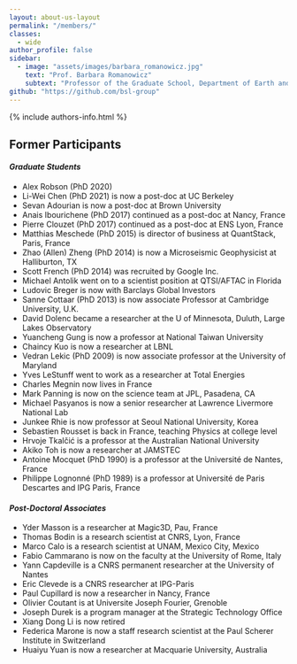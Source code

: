```yaml
---
layout: about-us-layout
permalink: "/members/"
classes:
  - wide
author_profile: false
sidebar:
  - image: "assets/images/barbara_romanowicz.jpg"
    text: "Prof. Barbara Romanowicz"
    subtext: "Professor of the Graduate School, Department of Earth and Planetary Science, UC Berkeley"
github: "https://github.com/bsl-group"
---
```


{% include authors-info.html %}


## Former Participants

<!-- Graduate Students Section -->
#### <i> Graduate Students </i>
- Alex Robson (PhD 2020)
- Li-Wei Chen (PhD 2021) is now a post-doc at UC Berkeley
- Sevan Adourian is now a post-doc at Brown University
- Anais Ibourichene (PhD 2017) continued as a post-doc at Nancy, France
- Pierre Clouzet (PhD 2017) continued as a post-doc at ENS Lyon, France
- Matthias Meschede (PhD 2015) is director of business at QuantStack, Paris, France
- Zhao (Allen) Zheng (PhD 2014) is now a Microseismic Geophysicist at Halliburton, TX
- Scott French (PhD 2014) was recruited by Google Inc.
- Michael Antolik went on to a scientist position at QTSI/AFTAC in Florida
- Ludovic Breger is now with Barclays Global Investors
- Sanne Cottaar (PhD 2013) is now associate Professor at Cambridge University, U.K.
- David Dolenc became a researcher at the U of Minnesota, Duluth, Large Lakes Observatory
- Yuancheng Gung is now a professor at National Taiwan University
- Chaincy Kuo is now a researcher at LBNL
- Vedran Lekic (PhD 2009) is now associate professor at the University of Maryland
- Yves LeStunff went to work as a researcher at Total Energies
- Charles Megnin now lives in France
- Mark Panning is now on the science team at JPL, Pasadena, CA
- Michael Pasyanos is now a senior researcher at Lawrence Livermore National Lab
- Junkee Rhie is now professor at Seoul National University, Korea
- Sebastien Rousset is back in France, teaching Physics at college level
- Hrvoje Tkalčić is a professor at the Australian National University
- Akiko Toh is now a researcher at JAMSTEC
- Antoine Mocquet (PhD 1990) is a professor at the Université de Nantes, France
- Philippe Lognonné (PhD 1989) is a professor at Université de Paris Descartes and IPG Paris, France


<!-- Post-Doctoral Associates Section -->
#### <i> Post-Doctoral Associates </i>
- Yder Masson is a researcher at Magic3D, Pau, France
- Thomas Bodin is a research scientist at CNRS, Lyon, France
- Marco Calo is a research scientist at UNAM, Mexico City, Mexico
- Fabio Cammarano is now on the faculty at the University of Rome, Italy
- Yann Capdeville is a CNRS permanent researcher at the University of Nantes
- Eric Clevede is a CNRS researcher at IPG-Paris
- Paul Cupillard is now a researcher in Nancy, France
- Olivier Coutant is at Universite Joseph Fourier, Grenoble
- Joseph Durek is a program manager at the Strategic Technology Office
- Xiang Dong Li is now retired
- Federica Marone is now a staff research scientist at the Paul Scherer Institute in Switzerland
- Huaiyu Yuan is now a researcher at Macquarie University, Australia


<!-- Visiting Scientists Section -->
<!-- ### Past and Present Visiting Scientists
- Jiajun Chong
- Ed Garnero is a full professor at Arizona State University
- Jan Matas is a CNRS researcher at Ecole normale superieure, Lyon
- Annie Souriau is retired from Observatoire Midi-Pyrénées, Toulouse
- Georges Poupinet is retired LGIT in Grenoble
- Nozomu Takeuchi is back at Earthquake Research Institute, Tokyo
- Lev Vinnik is at the Institute of Physics of the Earth, Moscow
- Yuzhu Liu is a Professor at Tongji University, Shanghai
-->
